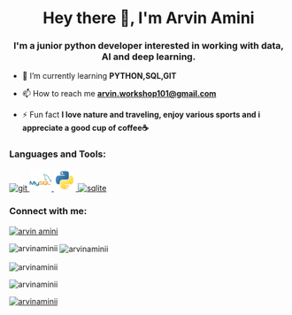<h1 align="center">Hey there 🍻, I'm Arvin Amini</h1>
<h3 align="center">I'm a junior python developer interested in working with data, AI and deep learning.</h3>

- 🌱 I’m currently learning **PYTHON,SQL,GIT**

- 📫 How to reach me **arvin.workshop101@gmail.com**

- ⚡ Fun fact **I love nature and traveling, enjoy various sports and i appreciate a good cup of coffee☕**

<h3 align="left">Languages and Tools:</h3>
<p align="left"> <a href="https://git-scm.com/" target="_blank" rel="noreferrer"> <img src="https://www.vectorlogo.zone/logos/git-scm/git-scm-icon.svg" alt="git" width="40" height="40"/> </a> <a href="https://www.mysql.com/" target="_blank" rel="noreferrer"> <img src="https://raw.githubusercontent.com/devicons/devicon/master/icons/mysql/mysql-original-wordmark.svg" alt="mysql" width="40" height="40"/> </a> <a href="https://www.python.org" target="_blank" rel="noreferrer"> <img src="https://raw.githubusercontent.com/devicons/devicon/master/icons/python/python-original.svg" alt="python" width="40" height="40"/> </a> <a href="https://www.sqlite.org/" target="_blank" rel="noreferrer"> <img src="https://www.vectorlogo.zone/logos/sqlite/sqlite-icon.svg" alt="sqlite" width="40" height="40"/> </a> </p>

<h3 align="left">Connect with me:</h3>
<p align="left">
<a href="https://linkedin.com/in/arvin amini" target="blank"><img align="center" src="https://raw.githubusercontent.com/rahuldkjain/github-profile-readme-generator/master/src/images/icons/Social/linked-in-alt.svg" alt="arvin amini" height="30" width="40" /></a>
</p>


<p><img align="left" src="https://github-readme-stats.vercel.app/api/top-langs?username=arvinaminii&show_icons=true&locale=en&layout=compact" alt="arvinaminii" /></p>

<p>&nbsp;<img align="center" src="https://github-readme-stats.vercel.app/api?username=arvinaminii&show_icons=true&locale=en" alt="arvinaminii" /></p>

<p><img align="center" src="https://github-readme-streak-stats.herokuapp.com/?user=arvinaminii&" alt="arvinaminii" /></p>

<p align="left"> <img src="https://komarev.com/ghpvc/?username=arvinaminii&label=Profile%20views&color=0e75b6&style=flat" alt="arvinaminii" /> </p>

<p align="left"> <a href="https://github.com/ryo-ma/github-profile-trophy"><img src="https://github-profile-trophy.vercel.app/?username=arvinaminii" alt="arvinaminii" /></a> </p>
